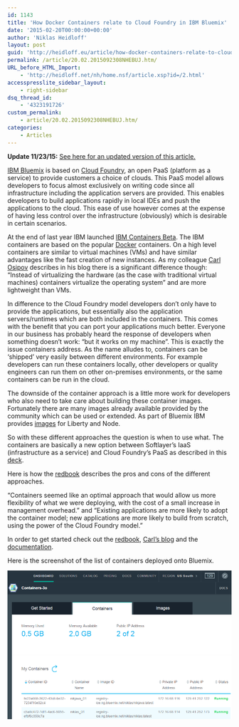```yaml
---
id: 1143
title: 'How Docker Containers relate to Cloud Foundry in IBM Bluemix'
date: '2015-02-20T00:00:00+00:00'
author: 'Niklas Heidloff'
layout: post
guid: 'http://heidloff.eu/article/how-docker-containers-relate-to-cloud-foundry-in-ibm-bluemix/'
permalink: /article/20.02.2015092308NHEBUJ.htm/
URL_before_HTML_Import:
    - 'http://heidloff.net/nh/home.nsf/article.xsp?id=/2.html'
accesspresslite_sidebar_layout:
    - right-sidebar
dsq_thread_id:
    - '4323191726'
custom_permalink:
    - article/20.02.2015092308NHEBUJ.htm/
categories:
    - Articles
---
```


**Update 11/23/15:** [See here for an updated version of this article.](http://heidloff.net/article/developer-perspective-on-cloud-foundry-vs-docker-on-bluemix)

 [IBM Bluemix](http://bluemix.net/) is based on [Cloud Foundry](http://www.cloudfoundry.org/about/index.html), an open PaaS (platform as a service) to provide customers a choice of clouds. This PaaS model allows developers to focus almost exclusively on writing code since all infrastructure including the application servers are provided. This enables developers to build applications rapidly in local IDEs and push the applications to the cloud. This ease of use however comes at the expense of having less control over the infrastructure (obviously) which is desirable in certain scenarios.

 At the end of last year IBM launched [IBM Containers Beta](https://developer.ibm.com/bluemix/2014/12/04/ibm-containers-beta-docker/). The IBM containers are based on the popular [Docker](https://www.docker.com/) containers. On a high level containers are similar to virtual machines (VMs) and have similar advantages like the fast creation of new instances. As my colleague [Carl Osipov](http://www.cloudswithcarl.com/?p=63) describes in his blog there is a significant difference though: “Instead of virtualizing the hardware (as the case with traditional virtual machines) containers virtualize the operating system” and are more lightweight than VMs.

 In difference to the Cloud Foundry model developers don’t only have to provide the applications, but essentially also the application servers/runtimes which are both included in the containers. This comes with the benefit that you can port your applications much better. Everyone in our business has probably heard the response of developers when something doesn’t work: “but it works on my machine”. This is exactly the issue containers address. As the name alludes to, containers can be ‘shipped’ very easily between different environments. For example developers can run these containers locally, other developers or quality engineers can run them on other on-premises environments, or the same containers can be run in the cloud.

 The downside of the container approach is a little more work for developers who also need to take care about building these container images. Fortunately there are many images already available provided by the community which can be used or extended. As part of Bluemix IBM provides [images](http://www.ng.bluemix.net/docs/#services/Containers/index.html#container) for Liberty and Node.

 So with these different approaches the question is when to use what. The containers are basically a new option between Softlayer’s IaaS (infrastructure as a service) and Cloud Foundry’s PaaS as described in this [deck](http://www.slideshare.net/niklasheidloff/application-development-for-ibm-connections-with-ibm-bluemix-41052648/9).

 Here is how the [redbook](http://www.redbooks.ibm.com/abstracts/redp5181.html?Open) describes the pros and cons of the different approaches.

 “Containers seemed like an optimal approach that would allow us more flexibility of what we were deploying, with the cost of a small increase in management overhead.” and “Existing applications are more likely to adopt the container model; new applications are more likely to build from scratch, using the power of the Cloud Foundry model.”

 In order to get started check out the [redbook](http://www.redbooks.ibm.com/abstracts/redp5181.html?Open), [Carl’s blog](http://www.cloudswithcarl.com/?p=63) and the [documentation](http://www.ng.bluemix.net/docs/#services/Containers/index.html#container).

 Here is the screenshot of the list of containers deployed onto Bluemix.

![image](/assets/img/2015/08/containers.png)